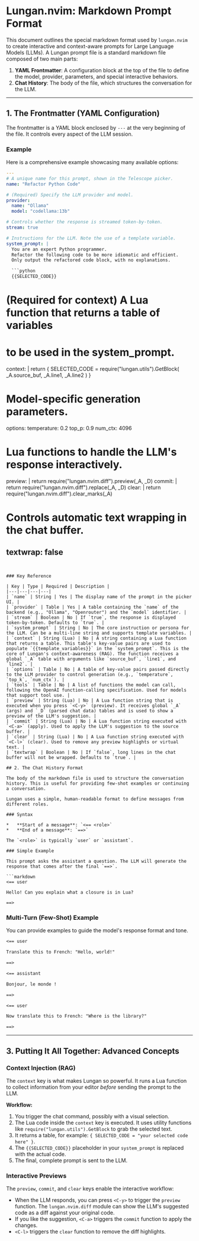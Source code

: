 # Lungan.nvim: Markdown Prompt Format

This document outlines the special markdown format used by `lungan.nvim` to create interactive and context-aware prompts for Large Language Models (LLMs). A Lungan prompt file is a standard markdown file composed of two main parts:

1.  **YAML Frontmatter**: A configuration block at the top of the file to define the model, provider, parameters, and special interactive behaviors.
2.  **Chat History**: The body of the file, which structures the conversation for the LLM.

---

## 1. The Frontmatter (YAML Configuration)

The frontmatter is a YAML block enclosed by `---` at the very beginning of the file. It controls every aspect of the LLM session.

### Example

Here is a comprehensive example showcasing many available options:

```yaml
---
# A unique name for this prompt, shown in the Telescope picker.
name: "Refactor Python Code"

# (Required) Specify the LLM provider and model.
provider:
  name: "Ollama"
  model: "codellama:13b"

# Controls whether the response is streamed token-by-token.
stream: true

# Instructions for the LLM. Note the use of a template variable.
system_prompt: |
  You are an expert Python programmer.
  Refactor the following code to be more idiomatic and efficient.
  Only output the refactored code block, with no explanations.

  ```python
  {{SELECTED_CODE}}
  ```

# (Required for context) A Lua function that returns a table of variables
# to be used in the system_prompt.
context: |
  return {
    SELECTED_CODE = require("lungan.utils").GetBlock(
      _A.source_buf, _A.line1, _A.line2
    )
  }

# Model-specific generation parameters.
options:
  temperature: 0.2
  top_p: 0.9
  num_ctx: 4096

# Lua functions to handle the LLM's response interactively.
preview: |
  return require("lungan.nvim.diff").preview(_A, _D)
commit: |
  return require("lungan.nvim.diff").replace(_A, _D)
clear: |
  return require("lungan.nvim.diff").clear_marks(_A)

# Controls automatic text wrapping in the chat buffer.
textwrap: false
---
```


### Key Reference

| Key | Type | Required | Description |
|---|---|---|---|
| `name` | String | Yes | The display name of the prompt in the picker UI. |
| `provider` | Table | Yes | A table containing the `name` of the backend (e.g., "Ollama", "Openrouter") and the `model` identifier. |
| `stream` | Boolean | No | If `true`, the response is displayed token-by-token. Defaults to `true`. |
| `system_prompt` | String | No | The core instruction or persona for the LLM. Can be a multi-line string and supports template variables. |
| `context` | String (Lua) | No | A string containing a Lua function that returns a table. This table's key-value pairs are used to populate `{{template_variables}}` in the `system_prompt`. This is the core of Lungan's context-awareness (RAG). The function receives a global `_A` table with arguments like `source_buf`, `line1`, and `line2`. |
| `options` | Table | No | A table of key-value pairs passed directly to the LLM provider to control generation (e.g., `temperature`, `top_k`, `num_ctx`). |
| `tools` | Table | No | A list of functions the model can call, following the OpenAI function-calling specification. Used for models that support tool use. |
| `preview` | String (Lua) | No | A Lua function string that is executed when you press `<C-y>` (preview). It receives global `_A` (args) and `_D` (parsed chat data) tables and is used to show a preview of the LLM's suggestion. |
| `commit` | String (Lua) | No | A Lua function string executed with `<C-a>` (apply). Used to apply the LLM's suggestion to the source buffer. |
| `clear` | String (Lua) | No | A Lua function string executed with `<C-l>` (clear). Used to remove any preview highlights or virtual text. |
| `textwrap` | Boolean | No | If `false`, long lines in the chat buffer will not be wrapped. Defaults to `true`. |

## 2. The Chat History Format

The body of the markdown file is used to structure the conversation history. This is useful for providing few-shot examples or continuing a conversation.

Lungan uses a simple, human-readable format to define messages from different roles.

### Syntax

*   **Start of a message**: `<== <role>`
*   **End of a message**: `==>`

The `<role>` is typically `user` or `assistant`.

### Simple Example

This prompt asks the assistant a question. The LLM will generate the response that comes after the final `==>`.

```markdown
<== user

Hello! Can you explain what a closure is in Lua?

==>
```

### Multi-Turn (Few-Shot) Example

You can provide examples to guide the model's response format and tone.

```markdown
<== user

Translate this to French: "Hello, world!"

==>

<== assistant

Bonjour, le monde !

==>

<== user

Now translate this to French: "Where is the library?"

==>
```

---

## 3. Putting It All Together: Advanced Concepts

### Context Injection (RAG)

The `context` key is what makes Lungan so powerful. It runs a Lua function to collect information from your editor *before* sending the prompt to the LLM.

**Workflow:**
1.  You trigger the chat command, possibly with a visual selection.
2.  The Lua code inside the `context` key is executed. It uses utility functions like `require("lungan.utils").GetBlock` to grab the selected text.
3.  It returns a table, for example: `{ SELECTED_CODE = "your selected code here" }`.
4.  The `{{SELECTED_CODE}}` placeholder in your `system_prompt` is replaced with the actual code.
5.  The final, complete prompt is sent to the LLM.

### Interactive Previews

The `preview`, `commit`, and `clear` keys enable the interactive workflow:

*   When the LLM responds, you can press `<C-y>` to trigger the `preview` function. The `lungan.nvim.diff` module can show the LLM's suggested code as a diff against your original code.
*   If you like the suggestion, `<C-a>` triggers the `commit` function to apply the changes.
*   `<C-l>` triggers the `clear` function to remove the diff highlights.
